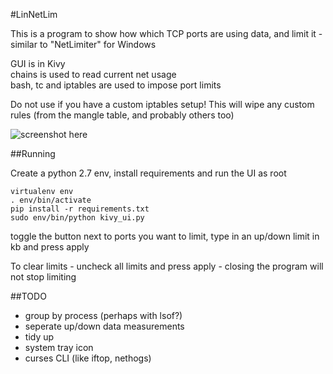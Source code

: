 #LinNetLim

This is a program to show how which TCP ports are using data, and limit it - similar to "NetLimiter" for Windows

GUI is in Kivy  
chains is used to read current net usage  
bash, tc and iptables are used to impose port limits  

Do not use if you have a custom iptables setup! This will wipe any custom rules (from the mangle table, and probably others too)

![screenshot here](http://chozabu.net/autopush/2016-12-03-00-07-094395124.png)

##Running

Create a python 2.7 env, install requirements and run the UI as root

    virtualenv env
    . env/bin/activate
    pip install -r requirements.txt
    sudo env/bin/python kivy_ui.py 

toggle the button next to ports you want to limit, type in an up/down limit in kb and press apply 

To clear limits - uncheck all limits and press apply - closing the program will not stop limiting 

##TODO

 - group by process (perhaps with lsof?)
 - seperate up/down data measurements
 - tidy up
 - system tray icon
 - curses CLI (like iftop, nethogs)
